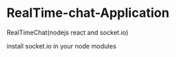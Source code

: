 # RealTime-chat-Application
RealTimeChat(nodejs react and socket.io)

install socket.io in your node modules
